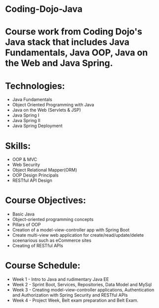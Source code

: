 # Coding-Dojo-Java
# Course work from Coding Dojo's Java stack that includes Java Fundamentals, Java OOP, Java on the Web and Java Spring.
# Technologies:
* Java Fundamentals
* Object Oriented Programming with Java
* Java on the Web (Servlets & JSP)
* Java Spring I
* Java Spring II
* Java Spring Deployment
# Skills:
* OOP & MVC
* Web Security
* Object Relational Mapper(ORM)
* OOP Design Principals
* RESTful API Design
# Course Objectives:
* Basic Java
* Object-oriented programming concepts
* Pillars of OOP
* Creation of a model-view-controller app with Spring Boot
* Create multi-view web application for create/read/update/delete sceenarious such as eCommerce sites
* Creating of RESTful APIs
# Course Schedule:
* Week 1 - Intro to Java and rudimentary Java EE
* Week 2 - Sprint Boot, Services, Repositories, Data Model and MySql
* Week 3 - Creating model-view-controller applications, Authentication and Authorization with Spring Security and RESTful APIs
* Week 4 - Project Week, Belt exam preparation and Belt Exam.

